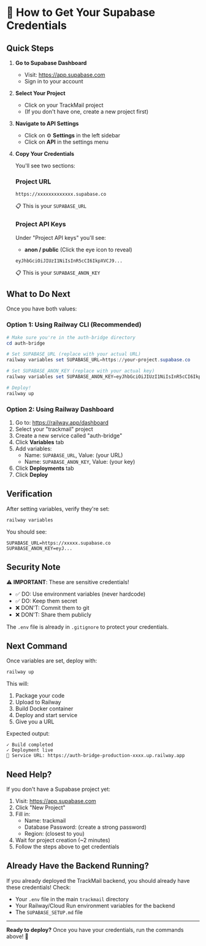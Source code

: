 # 🔑 How to Get Your Supabase Credentials

## Quick Steps

1. **Go to Supabase Dashboard**
   - Visit: https://app.supabase.com
   - Sign in to your account

2. **Select Your Project**
   - Click on your TrackMail project
   - (If you don't have one, create a new project first)

3. **Navigate to API Settings**
   - Click on ⚙️ **Settings** in the left sidebar
   - Click on **API** in the settings menu

4. **Copy Your Credentials**

   You'll see two sections:

   ### Project URL
   ```
   https://xxxxxxxxxxxxx.supabase.co
   ```
   📋 This is your `SUPABASE_URL`

   ### Project API Keys
   
   Under "Project API keys" you'll see:
   
   - **anon / public** (Click the eye icon to reveal)
   ```
   eyJhbGciOiJIUzI1NiIsInR5cCI6IkpXVCJ9...
   ```
   📋 This is your `SUPABASE_ANON_KEY`

## What to Do Next

Once you have both values:

### Option 1: Using Railway CLI (Recommended)

```powershell
# Make sure you're in the auth-bridge directory
cd auth-bridge

# Set SUPABASE_URL (replace with your actual URL)
railway variables set SUPABASE_URL=https://your-project.supabase.co

# Set SUPABASE_ANON_KEY (replace with your actual key)
railway variables set SUPABASE_ANON_KEY=eyJhbGciOiJIUzI1NiIsInR5cCI6IkpXVCJ9...

# Deploy!
railway up
```

### Option 2: Using Railway Dashboard

1. Go to: https://railway.app/dashboard
2. Select your "trackmail" project
3. Create a new service called "auth-bridge"
4. Click **Variables** tab
5. Add variables:
   - Name: `SUPABASE_URL`, Value: (your URL)
   - Name: `SUPABASE_ANON_KEY`, Value: (your key)
6. Click **Deployments** tab
7. Click **Deploy**

## Verification

After setting variables, verify they're set:

```powershell
railway variables
```

You should see:
```
SUPABASE_URL=https://xxxxx.supabase.co
SUPABASE_ANON_KEY=eyJ...
```

## Security Note

⚠️ **IMPORTANT**: These are sensitive credentials!

- ✅ DO: Use environment variables (never hardcode)
- ✅ DO: Keep them secret
- ❌ DON'T: Commit them to git
- ❌ DON'T: Share them publicly

The `.env` file is already in `.gitignore` to protect your credentials.

## Next Command

Once variables are set, deploy with:

```powershell
railway up
```

This will:
1. Package your code
2. Upload to Railway
3. Build Docker container
4. Deploy and start service
5. Give you a URL

Expected output:
```
✓ Build completed
✓ Deployment live
🎉 Service URL: https://auth-bridge-production-xxxx.up.railway.app
```

## Need Help?

If you don't have a Supabase project yet:
1. Visit: https://app.supabase.com
2. Click "New Project"
3. Fill in:
   - Name: trackmail
   - Database Password: (create a strong password)
   - Region: (closest to you)
4. Wait for project creation (~2 minutes)
5. Follow the steps above to get credentials

## Already Have the Backend Running?

If you already deployed the TrackMail backend, you should already have these credentials! Check:

- Your `.env` file in the main `trackmail` directory
- Your Railway/Cloud Run environment variables for the backend
- The `SUPABASE_SETUP.md` file

---

**Ready to deploy?** Once you have your credentials, run the commands above! 🚀

